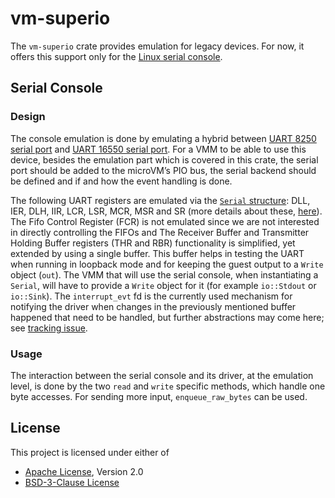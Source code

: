 # vm-superio


The `vm-superio` crate provides emulation for legacy devices. For now, it offers
this support only for the
[Linux serial console](https://en.wikipedia.org/wiki/Linux_console).

## Serial Console

### Design

The console emulation is done by emulating a hybrid between
[UART 8250 serial port](https://en.wikibooks.org/w/index.php?title=Serial_Programming/8250_UART_Programming&section=15#Serial_COM_Port_Memory_and_I/O_Allocation)
and [UART 16550 serial port](https://en.wikipedia.org/wiki/16550_UART).
For a VMM to be able to use this device, besides the emulation part which is
covered in this crate, the serial port should be added to the microVM’s PIO bus,
the serial backend should be defined and if and how the event handling is done.

The following UART registers are emulated via the
[`Serial` structure](src/serial.rs): DLL, IER, DLH, IIR, LCR, LSR, MCR, MSR and
SR (more details about these,
[here](http://%20https//en.wikibooks.org/w/index.php?title=Serial_Programming/8250_UART_Programming%C2%A7ion=15#UART_Registers)).
The Fifo Control Register (FCR) is not emulated since we are not interested in
directly controlling the FIFOs and The Receiver Buffer and Transmitter Holding
Buffer registers (THR and RBR) functionality is simplified, yet extended by
using a single buffer. This buffer helps in testing the UART when running in
loopback mode and for keeping the guest output to a `Write` object (`out`).
The VMM that will use the serial console, when instantiating a `Serial`, will
have to provide a `Write` object for it (for example `io::Stdout` or
`io::Sink`).
The `interrupt_evt` fd is the currently used mechanism for notifying the driver
when changes in the previously mentioned buffer happened that need to be
handled, but further abstractions may come here; see
[tracking issue](https://github.com/rust-vmm/vm-superio/issues/7).

### Usage

The interaction between the serial console and its driver, at the emulation
level, is done by the two `read` and `write` specific methods, which handle
one byte accesses. For sending more input, `enqueue_raw_bytes` can be used. 

## License

This project is licensed under either of

- [Apache License](http://www.apache.org/licenses/LICENSE-2.0), Version 2.0
- [BSD-3-Clause License](https://opensource.org/licenses/BSD-3-Clause)
